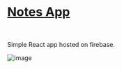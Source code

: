 **<h1>[Notes App](https://notes-app-37f37.firebaseapp.com)</h1>**<br/>

Simple React app hosted on firebase.

![image](https://user-images.githubusercontent.com/27888823/135772781-b6341792-0928-409e-9edc-6cfffe29b70a.png)
